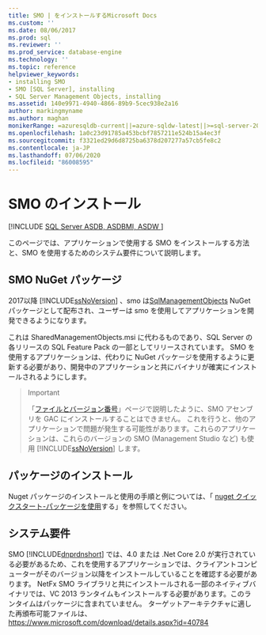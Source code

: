 ```yaml
---
title: SMO | をインストールするMicrosoft Docs
ms.custom: ''
ms.date: 08/06/2017
ms.prod: sql
ms.reviewer: ''
ms.prod_service: database-engine
ms.technology: ''
ms.topic: reference
helpviewer_keywords:
- installing SMO
- SMO [SQL Server], installing
- SQL Server Management Objects, installing
ms.assetid: 140e9971-4940-4866-89b9-5cec938e2a16
author: markingmyname
ms.author: maghan
monikerRange: =azuresqldb-current||=azure-sqldw-latest||>=sql-server-2016||=sqlallproducts-allversions||>=sql-server-linux-2017||=azuresqldb-mi-current
ms.openlocfilehash: 1a0c23d91785a453bcbf7857211e524b15a4ec3f
ms.sourcegitcommit: f3321ed29d6d8725ba6378d207277a57cb5fe8c2
ms.contentlocale: ja-JP
ms.lasthandoff: 07/06/2020
ms.locfileid: "86008595"
---
```

# <a name="installing-smo"></a>SMO のインストール

[!INCLUDE [SQL Server ASDB, ASDBMI, ASDW ](../../includes/applies-to-version/sql-asdb-asdbmi-asa.md)]

このページでは、アプリケーションで使用する SMO をインストールする方法と、SMO を使用するためのシステム要件について説明します。

## <a name="smo-nuget-package"></a>SMO NuGet パッケージ

2017以降 [!INCLUDE[ssNoVersion](../../includes/ssnoversion-md.md)] 、smo は[SqlManagementObjects](https://www.nuget.org/packages/Microsoft.SqlServer.SqlManagementObjects) NuGet パッケージとして配布され、ユーザーは smo を使用してアプリケーションを開発できるようになります。

これは SharedManagementObjects.msi に代わるものであり、SQL Server の各リリースの SQL Feature Pack の一部としてリリースされています。 SMO を使用するアプリケーションは、代わりに NuGet パッケージを使用するように更新する必要があり、開発中のアプリケーションと共にバイナリが確実にインストールされるようにします。

>>[!Important]
>>「[ファイルとバージョン番号](files-and-version-numbers.md)」ページで説明したように、SMO アセンブリを GAC にインストールすることはできません。 これを行うと、他のアプリケーションで問題が発生する可能性があります。これらのアプリケーションは、これらのバージョンの SMO (Management Studio など) も使用 [!INCLUDE[ssNoVersion](../../includes/ssnoversion-md.md)] します。

## <a name="installing-the-package"></a>パッケージのインストール

Nuget パッケージのインストールと使用の手順と例については、「 [nuget クイックスタート-パッケージを使用](https://docs.microsoft.com/nuget/quickstart/use-a-package)する」を参照してください。 
  
## <a name="system-requirements"></a>システム要件
  
 SMO [!INCLUDE[dnprdnshort](../../includes/dnprdnshort-md.md)] では、4.0 または .Net Core 2.0 が実行されている必要があるため、これを使用するアプリケーションでは、クライアントコンピューターがそのバージョン以降をインストールしていることを確認する必要があります。 NetFx SMO ライブラリと共にインストールされる一部のネイティブバイナリでは、VC 2013 ランタイムもインストールする必要があります。このランタイムはパッケージに含まれていません。 ターゲットアーキテクチャに適した再頒布可能ファイルは、https://www.microsoft.com/download/details.aspx?id=40784
  
